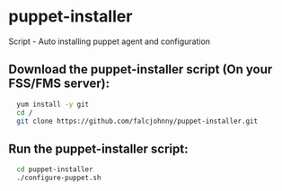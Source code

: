 # puppet-installer
Script - Auto installing puppet agent and configuration

## Download the puppet-installer script (On your FSS/FMS server):
```bash  
  yum install -y git
  cd /
  git clone https://github.com/falcjohnny/puppet-installer.git
```

## Run the puppet-installer script:
```bash
  cd puppet-installer
  ./configure-puppet.sh
```
